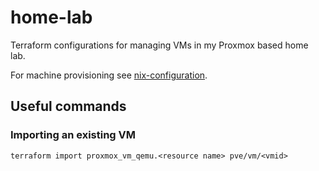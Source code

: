 # home-lab

Terraform configurations for managing VMs in my Proxmox based home lab.

For machine provisioning see [nix-configuration](https://github.com/britter/nix-configuration).

## Useful commands

### Importing an existing VM

```
terraform import proxmox_vm_qemu.<resource name> pve/vm/<vmid>
```
